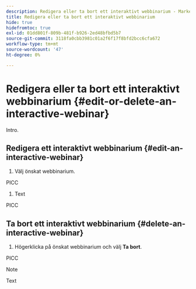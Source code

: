 ```yaml
---
description: Redigera eller ta bort ett interaktivt webbinarium - Marketo Docs - produktdokumentation
title: Redigera eller ta bort ett interaktivt webbinarium
hide: true
hidefromtoc: true
exl-id: 01dd801f-809b-481f-b926-2ed48bfbd5b7
source-git-commit: 3118fa0cbb3981c01a2f6f17f8bfd2bcc6cfa672
workflow-type: tm+mt
source-wordcount: '47'
ht-degree: 0%

---
```


# Redigera eller ta bort ett interaktivt webbinarium {#edit-or-delete-an-interactive-webinar}

Intro.

## Redigera ett interaktivt webbinarium {#edit-an-interactive-webinar}

1. Välj önskat webbinarium.

PICC

1. Text

PICC

## Ta bort ett interaktivt webbinarium {#delete-an-interactive-webinar}

1. Högerklicka på önskat webbinarium och välj **Ta bort**.

PICC

>[!NOTE]
>
>Text
